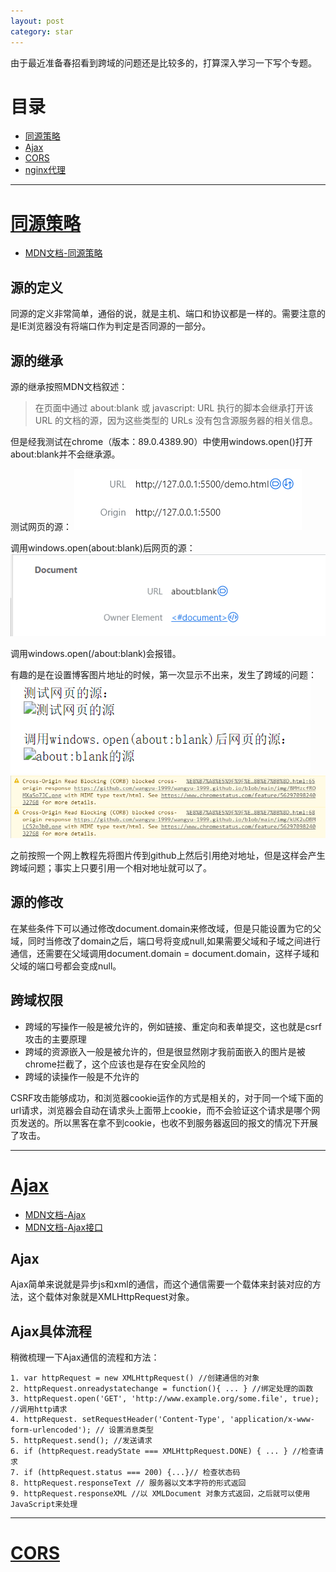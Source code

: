 ```yaml
---
layout: post
category: star
---
```


由于最近准备春招看到跨域的问题还是比较多的，打算深入学习一下写个专题。

# 目录

- [同源策略](#同源策略)
- [Ajax](#ajax)
- [CORS](#cors)
- [nginx代理](#nginx代理)

---

# [同源策略](#同源策略)

- [MDN文档-同源策略](https://developer.mozilla.org/zh-CN/docs/Web/Security/Same-origin_policy#%E5%90%8C%E6%BA%90%E7%9A%84%E5%AE%9A%E4%B9%89)

## 源的定义

同源的定义非常简单，通俗的说，就是主机、端口和协议都是一样的。需要注意的是IE浏览器没有将端口作为判定是否同源的一部分。

## 源的继承

源的继承按照MDN文档叙述：
> 在页面中通过 about:blank 或 javascript: URL 执行的脚本会继承打开该 URL 的文档的源，因为这些类型的 URLs 没有包含源服务器的相关信息。

但是经我测试在chrome（版本：89.0.4389.90）中使用windows.open()打开about:blank并不会继承源。

测试网页的源：
![测试网页的源](/img/BMHzcfROMXaSo7JC.png)

调用windows.open(about:blank)后网页的源：
![about:blank的源](/img/kUK2uDBMLC52p3b0.png)

调用windows.open(/about:blank)会报错。

有趣的是在设置博客图片地址的时候，第一次显示不出来，发生了跨域的问题：
![图片显示不出来](/img/j3kRkSNWeNL0vm7q.png)
![发生了跨域问题](/img/PXO7SAQqAw06rsrU.png)

之前按照一个网上教程先将图片传到github上然后引用绝对地址，但是这样会产生跨域问题；事实上只要引用一个相对地址就可以了。

## 源的修改

在某些条件下可以通过修改document.domain来修改域，但是只能设置为它的父域，同时当修改了domain之后，端口号将变成null,如果需要父域和子域之间进行通信，还需要在父域调用document.domain = document.domain，这样子域和父域的端口号都会变成null。

## 跨域权限

- 跨域的写操作一般是被允许的，例如链接、重定向和表单提交，这也就是csrf攻击的主要原理
- 跨域的资源嵌入一般是被允许的，但是很显然刚才我前面嵌入的图片是被chrome拦截了，这个应该也是存在安全风险的
- 跨域的读操作一般是不允许的

CSRF攻击能够成功，和浏览器cookie运作的方式是相关的，对于同一个域下面的url请求，浏览器会自动在请求头上面带上cookie，而不会验证这个请求是哪个网页发送的。所以黑客在拿不到cookie，也收不到服务器返回的报文的情况下开展了攻击。

---

# [Ajax](#ajax)

- [MDN文档-Ajax](https://developer.mozilla.org/zh-CN/docs/Web/Guide/AJAX/Getting_Started)
- [MDN文档-Ajax接口](https://developer.mozilla.org/zh-CN/docs/Web/API/XMLHttpRequest/Using_XMLHttpRequest)

## Ajax

Ajax简单来说就是异步js和xml的通信，而这个通信需要一个载体来封装对应的方法，这个载体对象就是XMLHttpRequest对象。

## Ajax具体流程

稍微梳理一下Ajax通信的流程和方法：

	1. var httpRequest = new XMLHttpRequest() //创建通信的对象
	2. httpRequest.onreadystatechange = function(){ ... } //绑定处理的函数
	3. httpRequest.open('GET', 'http://www.example.org/some.file', true); //调用http请求
	4. httpRequest. setRequestHeader('Content-Type', 'application/x-www-form-urlencoded'); // 设置消息类型
	5. httpRequest.send(); //发送请求
	6. if (httpRequest.readyState === XMLHttpRequest.DONE) { ... } //检查请求
	7. if (httpRequest.status === 200) {...}// 检查状态码
	8. httpRequest.responseText // 服务器以文本字符的形式返回
	9. httpRequest.responseXML //以 XMLDocument 对象方式返回，之后就可以使用JavaScript来处理

---

# [CORS](#cors)



    


